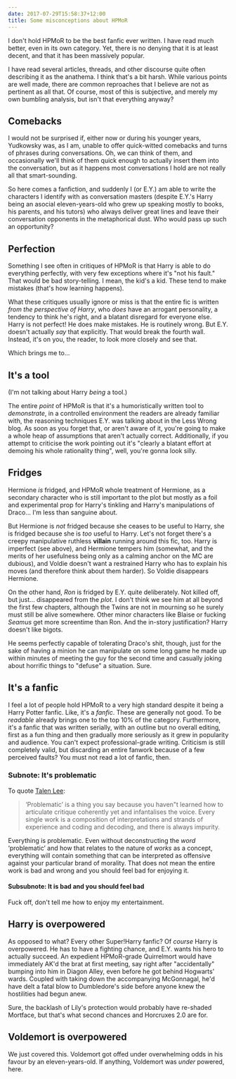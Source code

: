 ```yaml
---
date: 2017-07-29T15:58:37+12:00
title: Some misconceptions about HPMoR
---
```


I don't hold HPMoR to be the best fanfic ever written. I have read much better,
even in its own category. Yet, there is no denying that it is at least decent,
and that it has been massively popular.

I have read several articles, threads, and other discourse quite often
describing it as the anathema. I think that's a bit harsh. While various points
are well made, there are common reproaches that I believe are not as pertinent
as all that. Of course, most of this is subjective, and merely my own bumbling
analysis, but isn't that everything anyway?

## Comebacks

I would not be surprised if, either now or during his younger years, Yudkowsky
was, as I am, unable to offer quick-witted comebacks and turns of phrases
during conversations. Oh, we can think of them, and occasionally we'll think of
them quick enough to actually insert them into the conversation, but as it
happens most conversations I hold are not really all that smart-sounding.

So here comes a fanfiction, and suddenly I (or E.Y.) am able to write the
characters I identify with as conversation masters (despite E.Y.'s Harry being
an asocial eleven-years-old who grew up speaking mostly to books, his parents,
and his tutors) who always deliver great lines and leave their conversation
opponents in the metaphorical dust. Who would pass up such an opportunity?

## Perfection

Something I see often in critiques of HPMoR is that Harry is able to do
everything perfectly, with very few exceptions where it's "not his fault." That
would be bad story-telling. I mean, the kid's a kid. These tend to make
mistakes (that's how learning happens).

What these critiques usually ignore or miss is that the entire fic is written
_from the perspective of Harry_, who _does_ have an arrogant personality, a
tendency to think he's right, and a blatant disregard for everyone else. Harry
is not perfect! He does make mistakes. He is routinely wrong. But E.Y. doesn't
actually _say_ that explicitly. That would break the fourth wall. Instead, it's
on you, the reader, to look more closely and see that.

Which brings me to...

## It's a tool

(I'm not talking about Harry _being_ a tool.)

The entire _point_ of HPMoR is that it's a humoristically written tool to
_demonstrate_, in a controlled environment the readers are already familiar
with, the reasoning techniques E.Y. was talking about in the Less Wrong blog.
As soon as you forget that, or aren't aware of it, you're going to make a whole
heap of assumptions that aren't actually correct. Additionally, if you attempt
to criticise the work pointing out it's "clearly a blatant effort at demoing
his whole rationality thing", well, you're gonna look silly.

## Fridges

Hermione _is_ fridged, and HPMoR whole treatment of Hermione, as a secondary
character who is still important to the plot but mostly as a foil and
experimental prop for Harry's tinkling and Harry's manipulations of Draco...
I'm less than sanguine about.

But Hermione is _not_ fridged because she ceases to be useful to Harry, she is
fridged because she is _too_ useful to Harry. Let's not forget there's a creepy
manipulative ruthless **villain** running around this fic, too. Harry is
imperfect (see above), and Hermione tempers him (somewhat, and the merits of
her usefulness being only as a calming anchor on the MC are dubious), and
Voldie doesn't want a restrained Harry who has to explain his moves (and
therefore think about them harder). So Voldie disappears Hermione.

On the other hand, _Ron_ is fridged by E.Y. quite deliberately. Not killed off,
but just... disappeared from the _plot_. I don't think we see him at all beyond
the first few chapters, although the Twins are not in mourning so he surely
must still be alive somewhere. Other minor characters like Blaise or fucking
_Seamus_ get more screentime than Ron. And the in-story justification? Harry
doesn't like bigots.

He seems perfectly capable of tolerating Draco's shit, though, just for the
sake of having a minion he can manipulate on some long game he made up within
minutes of meeting the guy for the second time and casually joking about
horrific things to "defuse" a situation. Sure.

## It's a fanfic

I feel a lot of people hold HPMoR to a very high standard despite it being a
Harry Potter fanfic. Like, it's a _fanfic_. These are generally not good. To be
_readable_ already brings one to the top 10% of the category. Furthermore, it's
a fanfic that was written serially, with an outline but no overall editing,
first as a fun thing and then gradually more seriously as it grew in popularity
and audience. You can't expect professional-grade writing. Criticism is still
completely valid, but discarding an entire fanwork because of a few perceived
faults? You must not read a lot of fanfic, then.

### Subnote: It's problematic

To quote [Talen Lee](https://twitter.com/Talen_Lee/status/891436332991434752):

> ‘Problematic’ is a thing you say because you haven"t learned how to
> articulate critique coherently yet and infantalises the voice. Every single
> work is a composition of interpretations and strands of experience and coding
> and decoding, and there is always impurity.

Everything is problematic. Even without deconstructing the _word_ ‘problematic’
and how that relates to the nature of _works_ as a concept, everything will
contain something that can be interpreted as offensive against your particular
brand of morality. That does not mean the entire work is bad and wrong and you
should feel bad for enjoying it.

#### Subsubnote: It is bad and you should feel bad

Fuck off, don't tell me how to enjoy my entertainment.

## Harry is overpowered

As opposed to what? Every other Super!Harry fanfic? Of _course_ Harry is
overpowered. He has to have a fighting chance, and E.Y. wants his hero to
actually succeed. An expedient HPMoR-grade Quirrelmort would have immediately
AK'd the brat at first meeting, say right after "accidentally" bumping into him
in Diagon Alley, even before he got behind Hogwarts' wards. Coupled with taking
down the accompanying McGonnagal, he'd have delt a fatal blow to Dumbledore's
side before anyone knew the hostilities had begun anew.

Sure, the backlash of Lily's protection would probably have re-shaded Mortface,
but that's what second chances and Horcruxes 2.0 are for.

## Voldemort is overpowered

We just covered this. Voldemort got offed under overwhelming odds in his favour
by an eleven-years-old. If anything, Voldemort was _under_ powered, here.
